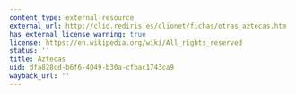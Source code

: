 ```yaml
---
content_type: external-resource
external_url: http://clio.rediris.es/clionet/fichas/otras_aztecas.htm
has_external_license_warning: true
license: https://en.wikipedia.org/wiki/All_rights_reserved
status: ''
title: Aztecas
uid: dfa828cd-b6f6-4049-b30a-cfbac1743ca9
wayback_url: ''
---
```


